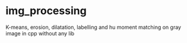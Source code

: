 # img_processing
K-means, erosion, dilatation, labelling and hu moment matching on gray image in cpp without any lib
